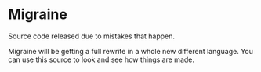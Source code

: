 # Migraine
Source code released due to mistakes that happen.

Migraine will be getting a full rewrite in a whole new different language.
You can use this source to look and see how things are made.

